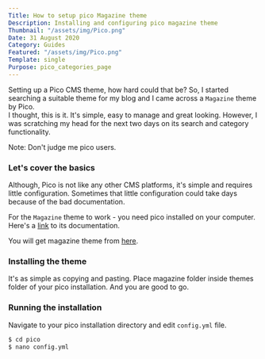 ```yaml
---
Title: How to setup pico Magazine theme
Description: Installing and configuring pico magazine theme
Thumbnail: "/assets/img/Pico.png"
Date: 31 August 2020
Category: Guides
Featured: "/assets/img/Pico.png"
Template: single
Purpose: pico_categories_page
---
```


Setting up a Pico CMS theme, how hard could that be? So, I started searching a suitable theme for my blog and I came across a `Magazine` theme by Pico.  
I thought, this is it. It's simple, easy to manage and great looking. However, I was scratching my head for the next two days on its search and category functionality.  

Note: Don't judge me pico users.

### Let's cover the basics

Although, Pico is not like any other CMS platforms, it's simple and requires little configuration. Sometimes that little configuration could take days because of the bad documentation.

For the `Magazine` theme to work - you need pico installed on your computer. Here's a [link](http://picocms.org/docs/) to its documentation.

You will get magazine theme from [here](https://github.com/BesrourMS/magazine).

### Installing the theme

It's as simple as copying and pasting.
Place magazine folder inside themes folder of your pico installation. And you are good to go.

### Running the installation

Navigate to your pico installation directory and edit `config.yml` file.

```sh
$ cd pico
$ nano config.yml
```

